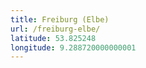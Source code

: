 ```yaml
---
title: Freiburg (Elbe)
url: /freiburg-elbe/
latitude: 53.825248
longitude: 9.288720000000001
---
```

